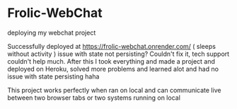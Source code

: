 # Frolic-WebChat
deploying my webchat project

Successfully deployed at https://frolic-webchat.onrender.com/ ( sleeps without activity ) 
issue with state not persisting? Couldn't fix it, tech support couldn't help much. After this I took everything 
and made a project and deployed on Heroku, solved more problems and learned alot and had no
issue with state persisting haha 

This project works perfectly when ran on local and can communicate live between two browser tabs or two systems running on local
